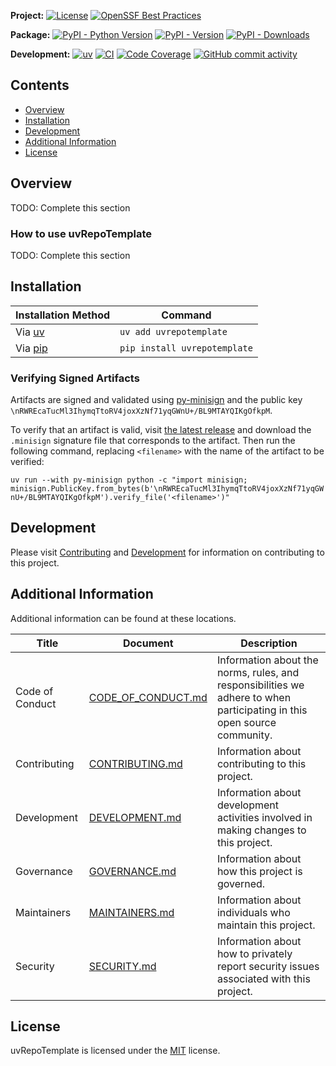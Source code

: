 **Project:**
[![License](https://img.shields.io/github/license/davidbrownell/uvRepoTemplate?color=dark-green)](https://github.com/davidbrownell/uvRepoTemplate/blob/master/LICENSE)
[![OpenSSF Best Practices](https://www.bestpractices.dev/projects/9353/badge)](https://www.bestpractices.dev/projects/9353)

**Package:**
[![PyPI - Python Version](https://img.shields.io/pypi/pyversions/uvRepoTemplate?color=dark-green)](https://pypi.org/project/uvRepoTemplate/)
[![PyPI - Version](https://img.shields.io/pypi/v/uvRepoTemplate?color=dark-green)](https://pypi.org/project/uvRepoTemplate/)
[![PyPI - Downloads](https://img.shields.io/pypi/dm/uvrepotemplate)](https://pypistats.org/packages/uvrepotemplate)

**Development:**
[![uv](https://img.shields.io/endpoint?url=https://raw.githubusercontent.com/astral-sh/uv/main/assets/badge/v0.json)](https://github.com/astral-sh/uv)
[![CI](https://github.com/davidbrownell/UvRepoTemplate/actions/workflows/CI.yml/badge.svg)](https://github.com/davidbrownell/UvRepoTemplate/actions/workflows/CI.yml)
[![Code Coverage](https://img.shields.io/endpoint?url=https://gist.githubusercontent.com/davidbrownell/48391b195dedd43fcaa87d77130c3987/raw/UvRepoTemplate_code_coverage.json)](https://github.com/davidbrownell/uvRepoTemplate/actions)
[![GitHub commit activity](https://img.shields.io/github/commit-activity/y/davidbrownell/uvRepoTemplate?color=dark-green)](https://github.com/davidbrownell/uvRepoTemplate/commits/main/)

## Contents
- [Overview](#overview)
- [Installation](#installation)
- [Development](#development)
- [Additional Information](#additional-information)
- [License](#license)

## Overview
TODO: Complete this section

### How to use uvRepoTemplate
TODO: Complete this section

## Installation

| Installation Method | Command |
| --- | --- |
| Via [uv](https://github.com/astral-sh/uv) | `uv add uvrepotemplate` |
| Via [pip](https://pip.pypa.io/en/stable/) | `pip install uvrepotemplate` |

### Verifying Signed Artifacts
Artifacts are signed and validated using [py-minisign](https://github.com/x13a/py-minisign) and the public key `\nRWREcaTucMl3IhymqTtoRV4joxXzNf71yqGWnU+/BL9MTAYQIKgOfkpM`.

To verify that an artifact is valid, visit [the latest release](https://github.com/davidbrownell/UvRepoTemplate/releases/latest) and download the `.minisign` signature file that corresponds to the artifact. Then run the following command, replacing `<filename>` with the name of the artifact to be verified:

`uv run --with py-minisign python -c "import minisign; minisign.PublicKey.from_bytes(b'\nRWREcaTucMl3IhymqTtoRV4joxXzNf71yqGWnU+/BL9MTAYQIKgOfkpM').verify_file('<filename>')"`

## Development
Please visit [Contributing](https://github.com/davidbrownell/uvRepoTemplate/blob/main/CONTRIBUTING.md) and [Development](https://github.com/davidbrownell/uvRepoTemplate/blob/main/DEVELOPMENT.md) for information on contributing to this project.

## Additional Information
Additional information can be found at these locations.

| Title | Document | Description |
| --- | --- | --- |
| Code of Conduct | [CODE_OF_CONDUCT.md](https://github.com/davidbrownell/uvRepoTemplate/blob/main/CODE_OF_CONDUCT.md) | Information about the norms, rules, and responsibilities we adhere to when participating in this open source community. |
| Contributing | [CONTRIBUTING.md](https://github.com/davidbrownell/uvRepoTemplate/blob/main/CONTRIBUTING.md) | Information about contributing to this project. |
| Development | [DEVELOPMENT.md](https://github.com/davidbrownell/uvRepoTemplate/blob/main/DEVELOPMENT.md) | Information about development activities involved in making changes to this project. |
| Governance | [GOVERNANCE.md](https://github.com/davidbrownell/uvRepoTemplate/blob/main/GOVERNANCE.md) | Information about how this project is governed. |
| Maintainers | [MAINTAINERS.md](https://github.com/davidbrownell/uvRepoTemplate/blob/main/MAINTAINERS.md) | Information about individuals who maintain this project. |
| Security | [SECURITY.md](https://github.com/davidbrownell/uvRepoTemplate/blob/main/SECURITY.md) | Information about how to privately report security issues associated with this project. |

## License
uvRepoTemplate is licensed under the <a href="https://choosealicense.com/licenses/mit/" target="_blank">MIT</a> license.
